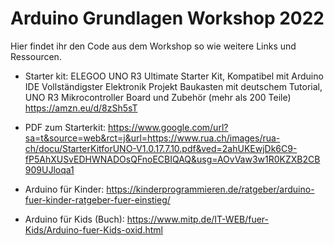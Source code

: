 # Arduino Grundlagen Workshop 2022

Hier findet ihr den Code aus dem Workshop so wie weitere Links und Ressourcen.

- Starter kit: 
 ELEGOO UNO R3 Ultimate Starter Kit, Kompatibel mit Arduino IDE Vollständigster Elektronik Projekt Baukasten mit deutschem Tutorial, UNO R3 Mikrocontroller Board und Zubehör (mehr als 200 Teile) https://amzn.eu/d/8zSh5sT

- PDF zum Starterkit:
 https://www.google.com/url?sa=t&source=web&rct=j&url=https://www.rua.ch/images/rua-ch/docu/StarterKitforUNO-V1.0.17.7.10.pdf&ved=2ahUKEwjDk6C9-fP5AhXUSvEDHWNADOsQFnoECBIQAQ&usg=AOvVaw3w1R0KZXB2CB909UJloqa1

- Arduino für Kinder: https://kinderprogrammieren.de/ratgeber/arduino-fuer-kinder-ratgeber-fuer-einstieg/

- Arduino für Kids (Buch): https://www.mitp.de/IT-WEB/fuer-Kids/Arduino-fuer-Kids-oxid.html
